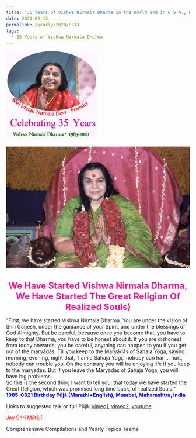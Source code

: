 ```yaml
---
title: '35 Years of Vishwa Nirmala Dharma in the World and in U.S.A., Post 3'
date: 2020-02-13
permalink: /yearly/2020/0213
tags:
  - 35 Years of Vishwa Nirmala Dharma
---
```


<div style="text-align: left"><img src="/images/Celebrating35YearsVishwaNirmalaDharma.png" width="250" /></div><br>

<div style="text-align: center"><img src="/images/image313.png" /></div>

<br>
<p style="color:DeepPink; text-align:center">
<font size="+2"><b>We Have Started Vishwa Nirmala Dharma, We Have Started The Great Religion Of Realized Souls)</b><br></font>
</p>

<p>
"First, we have started Vishwa Nirmala Dharma. You are under the vision of Śhrī Gaṇeśh, under the guidance of your Spirit, and under the blessings of God Almighty. But be careful, because once you become that, you have to keep to that Dharma, you have to be honest about it. If you are dishonest from today onwards, you be careful, anything can happen to you if you get out of the maryādās. Till you keep to the Maryādās of Sahaja Yoga, saying morning, evening, night that, `I am a Sahaja Yogi,' nobody can har ... hurt, nobody can trouble you. On the contrary you will be enjoying life if you keep to the maryādās. But if you leave the Maryādās of Sahaja Yoga, you will have big problems.<br>
So this is the second thing I want to tell you: that today we have started the Great Religion, which was promised long time back, of realized Souls."<br>
<font color="blue"><b>1985-0321 Birthday Pūjā (Marathi+English), Mumbai, Maharashtra, India</b></font><br>
</p>

Links to suggested talk or full Pūjā: <a href="https://vimeo.com/162071251"> vimeo1</a>, <a href="https://vimeo.com/203427037"> vimeo2</a>, <a href="https://www.youtube.com/watch?v=cMVqGNUItEI"> youtube</a><br>

<p style="color:red;">Jay Śhrī Mātājī!<br></p>

Comprehensive Compilations and Yearly Topics Teams